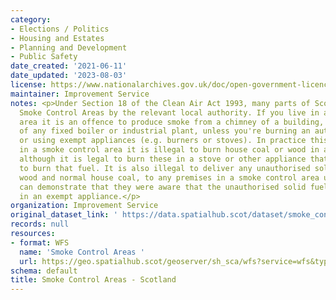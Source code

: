 ```yaml
---
category:
- Elections / Politics
- Housing and Estates
- Planning and Development
- Public Safety
date_created: '2021-06-11'
date_updated: '2023-08-03'
license: https://www.nationalarchives.gov.uk/doc/open-government-licence/version/3/
maintainer: Improvement Service
notes: <p>Under Section 18 of the Clean Air Act 1993, many parts of Scotland are declared
  Smoke Control Areas by the relevant local authority. If you live in a smoke control
  area it is an offence to produce smoke from a chimney of a building, or a chimney
  of any fixed boiler or industrial plant, unless you're burning an authorised fuel
  or using exempt appliances (e.g. burners or stoves). In practice this means that
  in a smoke control area it is illegal to burn house coal or wood in an open fire,
  although it is legal to burn these in a stove or other appliance that has been approved
  to burn that fuel. It is also illegal to deliver any unauthorised solid fuels, e.g.
  wood and normal house coal, to any premises in a smoke control area unless the seller
  can demonstrate that they were aware that the unauthorised solid fuel is to be burnt
  in an exempt appliance.</p>
organization: Improvement Service
original_dataset_link: ' https://data.spatialhub.scot/dataset/smoke_control_areas-is'
records: null
resources:
- format: WFS
  name: 'Smoke Control Areas '
  url: https://geo.spatialhub.scot/geoserver/sh_sca/wfs?service=wfs&typeName=sh_sca:pub_sca
schema: default
title: Smoke Control Areas - Scotland
---
```

